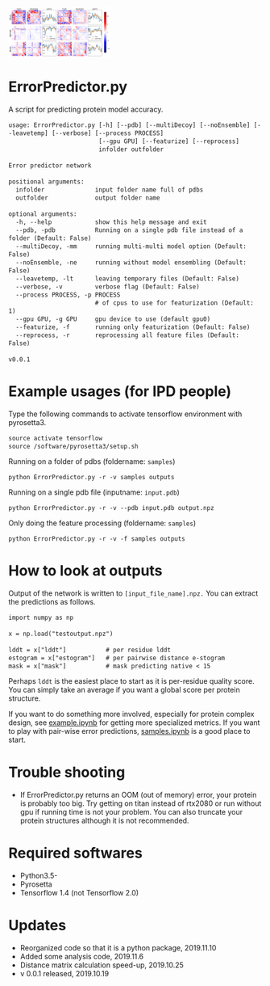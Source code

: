<img src="figures/concept2.png" width="40%">

# ErrorPredictor.py

A script for predicting protein model accuracy.

```
usage: ErrorPredictor.py [-h] [--pdb] [--multiDecoy] [--noEnsemble] [--leavetemp] [--verbose] [--process PROCESS]
                         [--gpu GPU] [--featurize] [--reprocess]
                         infolder outfolder

Error predictor network

positional arguments:
  infolder              input folder name full of pdbs
  outfolder             output folder name

optional arguments:
  -h, --help            show this help message and exit
  --pdb, -pdb           Running on a single pdb file instead of a folder (Default: False)
  --multiDecoy, -mm     running multi-multi model option (Default: False)
  --noEnsemble, -ne     running without model ensembling (Default: False)
  --leavetemp, -lt      leaving temporary files (Default: False)
  --verbose, -v         verbose flag (Default: False)
  --process PROCESS, -p PROCESS
                        # of cpus to use for featurization (Default: 1)
  --gpu GPU, -g GPU     gpu device to use (default gpu0)
  --featurize, -f       running only featurization (Default: False)
  --reprocess, -r       reprocessing all feature files (Default: False)

v0.0.1
```
# Example usages (for IPD people)
Type the following commands to activate tensorflow environment with pyrosetta3.
```
source activate tensorflow
source /software/pyrosetta3/setup.sh
```

Running on a folder of pdbs (foldername: ```samples```)
```
python ErrorPredictor.py -r -v samples outputs
```

Running on a single pdb file (inputname: ```input.pdb```)
```
python ErrorPredictor.py -r -v --pdb input.pdb output.npz
```

Only doing the feature processing (foldername: ```samples```)
```
python ErrorPredictor.py -r -v -f samples outputs
```

# How to look at outputs
Output of the network is written to ```[input_file_name].npz.```
You can extract the predictions as follows.

```
import numpy as np

x = np.load("testoutput.npz")

lddt = x["lddt"]           # per residue lddt
estogram = x["estogram"]   # per pairwise distance e-stogram
mask = x["mask"]           # mask predicting native < 15
```
Perhaps ```lddt``` is the easiest place to start as it is per-residue quality score. You can simply take an average if you want a global score per protein structure. 

If you want to do something more involved, especially for protein complex design, see [example.ipynb](ipynbs/example.ipynb) for getting more specialized metrics. If you want to play with pair-wise error predictions, [samples.ipynb](ipynbs/samples.ipynb) is a good place to start.

# Trouble shooting
- If ErrorPredictor.py returns an OOM (out of memory) error, your protein is probably too big. Try getting on titan instead of rtx2080 or run without gpu if running time is not your problem. You can also truncate your protein structures although it is not recommended. 

# Required softwares
- Python3.5-
- Pyrosetta
- Tensorflow 1.4 (not Tensorflow 2.0)

# Updates
- Reorganized code so that it is a python package, 2019.11.10
- Added some analysis code, 2019.11.6
- Distance matrix calculation speed-up, 2019.10.25
- v 0.0.1 released, 2019.10.19
